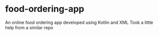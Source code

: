 # food-ordering-app
An online food ordering app developed using Kotlin and XML
Took a little help from a similar repo
